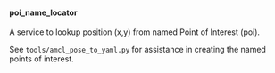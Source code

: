 #### poi_name_locator

A service to lookup position (x,y) from named Point of Interest (poi).

See `tools/amcl_pose_to_yaml.py` for assistance in creating the named points of interest.